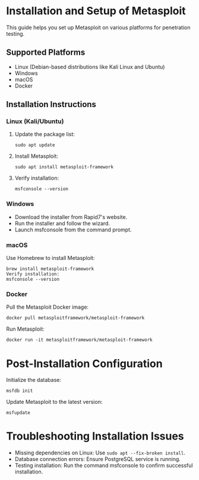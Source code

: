 # Installation and Setup of Metasploit

This guide helps you set up Metasploit on various platforms for penetration testing.

## Supported Platforms
- Linux (Debian-based distributions like Kali Linux and Ubuntu)
- Windows
- macOS
- Docker

## Installation Instructions
### Linux (Kali/Ubuntu)
1. Update the package list:

    ```
    sudo apt update
    ```
2. Install Metasploit:
    ```
    sudo apt install metasploit-framework
    ```
3. Verify installation:
    ```
    msfconsole --version
    ```
### Windows
  - Download the installer from Rapid7's website.
  - Run the installer and follow the wizard.
  - Launch msfconsole from the command prompt.

### macOS

Use Homebrew to install Metasploit:

    brew install metasploit-framework
    Verify installation:
    msfconsole --version

### Docker
Pull the Metasploit Docker image:
    
    docker pull metasploitframework/metasploit-framework

Run Metasploit:

    docker run -it metasploitframework/metasploit-framework

# Post-Installation Configuration

Initialize the database:
    
    msfdb init

Update Metasploit to the latest version:
    
    msfupdate

# Troubleshooting Installation Issues

- Missing dependencies on Linux: Use ```sudo apt --fix-broken install```.
- Database connection errors: Ensure PostgreSQL service is running.
- Testing installation: Run the command msfconsole to confirm successful installation.
